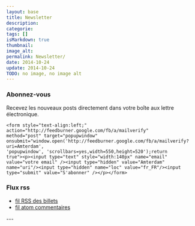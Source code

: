 ```yaml
---
layout: base
title: Newsletter
description: 
categorie: 
tags: []
isMarkdown: true
thumbnail: 
image_alt: 
permalink: Newsletter/
date: 2014-10-24
update: 2014-10-24
TODO: no image, no image alt
---
```




### Abonnez-vous

Recevez les nouveaux posts directement dans votre boîte aux lettre électronique.
<!-- HTML -->
	<form style="text-align:left;" action="http://feedburner.google.com/fb/a/mailverify"
	method="post" target="popupwindow"
	onsubmit="window.open('http://feedburner.google.com/fb/a/mailverify?uri=Amterdam',
	'popupwindow', 'scrollbars=yes,width=550,height=520');return
	true"><p><input type="text" style="width:140px" name="email"
	value="votre email" /><input type="hidden" value="Amterdam" name="uri"/><input type="hidden" name="loc" value="fr_FR"/><input type="submit" value="S'abonner" /></p></form>
<!-- / HTML -->

### Flux rss
<!-- HTML -->
<ul>
	  <li><a href="http://feeds2.feedburner.com/Amterdam">fil RSS
	  des billets</a></li>
	  <li><a href="/feed/atom/comments">fil atom commentaires</a></li>
</ul>
<!-- / HTML -->
---